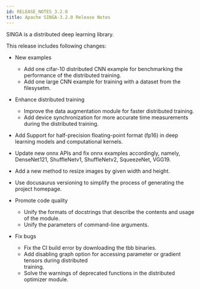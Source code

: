 ```yaml
---
id: RELEASE_NOTES_3.2.0
title: Apache SINGA-3.2.0 Release Notes
---
```


<!--- Licensed to the Apache Software Foundation (ASF) under one or more contributor license agreements.  See the NOTICE file distributed with this work for additional information regarding copyright ownership.  The ASF licenses this file to you under the Apache License, Version 2.0 (the "License"); you may not use this file except in compliance with the License.  You may obtain a copy of the License at http://www.apache.org/licenses/LICENSE-2.0 Unless required by applicable law or agreed to in writing, software distributed under the License is distributed on an "AS IS" BASIS, WITHOUT WARRANTIES OR CONDITIONS OF ANY KIND, either express or implied.  See the License for the specific language governing permissions and limitations under the License.  -->

SINGA is a distributed deep learning library.

This release includes following changes:

- New examples

  - Add one cifar-10 distributed CNN example for benchmarking the performance of
    the distributed training.
  - Add one large CNN example for training with a dataset from the filesysetm.

- Enhance distributed training

  - Improve the data augmentation module for faster distributed training.
  - Add device synchronization for more accurate time measurements during the
    distributed training.

- Add Support for half-precision floating-point format (fp16) in deep learning
  models and computational kernels.

- Update new onnx APIs and fix onnx examples accordingly, namely, DenseNet121,
  ShuffleNetv1, ShuffleNetv2, SqueezeNet, VGG19.

- Add a new method to resize images by given width and height.

- Use docusaurus versioning to simplify the process of generating the project
  homepage.

- Promote code quality

  - Unify the formats of docstrings that describe the contents and usage of the
    module.
  - Unify the parameters of command-line arguments.

- Fix bugs

  - Fix the CI build error by downloading the tbb binaries.
  - Add disabling graph option for accessing parameter or gradient tensors
    during distributed  
    training.
  - Solve the warnings of deprecated functions in the distributed optimizer
    module.
